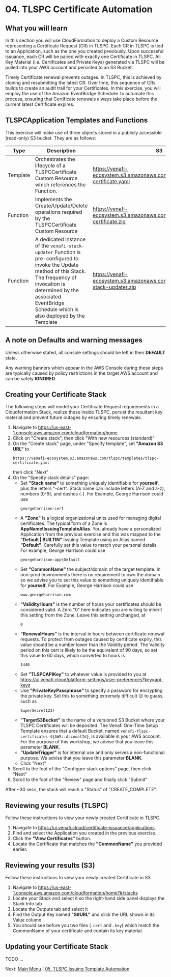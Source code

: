# 04. TLSPC Certificate Automation

## What you will learn

In this section you will use CloudFormation to deploy a Custom Resource representing a Certificate Request (CR) in TLSPC.
Each CR in TLSPC is tied to an Application, such as the one you created previously.
Upon successful issuance, each CR will be paired with exactly one Certificate in TLSPC.
All Key Material (i.e. Certificates and Private Keys) generated via TLSPC will be pulled into your AWS account and persisted to an S3 Bucket.

Timely Certificate renewal prevents outages.
In TLSPC, this is achieved by cloning and resubmitting the latest CR.
Over time, this sequence of CRs builds to create an audit trail for your Certificates.
In this exercise, you will employ the use of the Amazon EventBridge Scheduler to automate this process, ensuring that Certificate renewals always take place before the current latest Certificate expires. 

## TLSPCApplication Templates and Functions

This exercise will make use of three objects stored in a publicly accessible (read-only) S3 bucket.
They are as follows:

| Type | Description | S3 | Source |
| - | - | - | - |
| Template | Orchestrates the lifecycle of a TLSPCCertificate Custom Resource which references the Function. | https://venafi-ecosystem.s3.amazonaws.com/tlspc/templates/tlspc-certificate.yaml | [View](../../tlspc/templates/tlspc-certificate.yaml)  |
| Function | Implements the Create/Update/Delete operations required by the TLSPCCertificate Custom Resource | https://venafi-ecosystem.s3.amazonaws.com/tlspc/functions/tlspc-certificate.zip | [View](../../tlspc/functions/tlspc-certificate/app/app.py) |
| Function | A dedicated instance of the `venafi-stack-updater` Function is pre-configured to invoke the Update method of this Stack. The frequency of invocation is determined by the associated EventBridge Schedule which is also deployed by the Template | https://venafi-ecosystem.s3.amazonaws.com/tlspc/functions/venafi-stack-updater.zip | [View](../../tlspc/functions/venafi-stack-updater/app/app.py) |

## A note on Defaults and warning messages

Unless otherwise stated, all console settings should be left in their **DEFAULT** state.

Any warning banners which appear in the AWS Console during these steps are typically caused by policy restrictions in the target AWS account and can be safely **IGNORED**.

## Creating your Certificate Stack

The following steps will model your Certificate Request requirements in a Cloudformation Stack, realize these inside TLSPC, persist the resultant key material and prevent future outages by ensuring timely renewals.

1. Navigate to https://us-east-1.console.aws.amazon.com/cloudformation/home
1. Click on "Create stack", then click "With new resources (standard)"
1. On the "Create stack" page, under "Specify template", set **"Amazon S3 URL"** to
   ```
   https://venafi-ecosystem.s3.amazonaws.com/tlspc/templates/tlspc-certificate.yaml
   ```
   then click "Next"
1. On the "Specify stack details" page:
   - Set **"Stack name"** to something uniquely identifiable for **yourself**, plus the letters "-cert".
     Stack name can include letters (A-Z and a-z), numbers (0-9), and dashes (-).
     For Example, George Harrison could use
     ```
     georgeharrison-cert
     ```
   - A **"Zone"** is a logical organizational units used for managing digital certificates.
     The typical form of a Zone is **AppName\IssuingTemplateAlias**.
     You already have a personalized Application from the previous exercise and this was mapped to the **"Default | BUILTIN"** Issuing Template using an Alias named **"Default"**.
     Carefully set this value to match your personal details.
     For example, George Harrison could use
     ```
     georgeharrison-app\Default
     ```
   - Set **"CommonName"** the subject/domain of the target template.
     In non-prod environments there is no requirement to own the domain so we advise you to set this value to something uniquely identifiable for **yourself**.
     For Example, George Harrison could use
     ```
     www.georgeharrison.com
     ```
   - **"ValidityHours"** is the number of hours your certificates should be considered valid.
     A Zero "0" here indicates you are willing to inherit this setting from the Zone.
     Leave this setting unchanged, at
     ```
     0
     ```
   - **"RenewalHours"** is the interval in hours between certificate renewal requests.
     To protect from outages caused by certificate expiry, this value should be a number lower than the Validity period.
     The Validity period on this cert is likely to be the equivalent of 90 days, so set this value to 60 days, which converted to hours is
     ```
     1440
     ```
   - Set **"TLSPCAPIKey"** to whatever value is provided to you at https://ui.venafi.cloud/platform-settings/user-preferences?key=api-keys
   - Use **"PrivateKeyPassphrase"** to specify a password for encrypting the private key.
     Set this to something extremely difficult 😉 to guess, such as
     ```
     SuperSecret123!
     ```
   - **"TargetS3Bucket"** is the name of a versioned S3 Bucket where your TLSPC Certificates will be deposited.
     The Venafi One-Time Setup Template ensures that a default Bucket, named `venafi-tlspc-certificates-${AWS::AccountId}`, is available in your AWS account.
     For the purpose of this workshop, we advise that you leave this parameter **BLANK**.
   - **"UpdateTrigger"** is for internal use and only serves a non-functional purpose.
     We advise that you leave this parameter **BLANK**.
   - Click "Next"
1. Scroll to the foot of the "Configure stack options" page, then click "Next"
1. Scroll to the foot of the "Review" page and finally click "Submit"

After ~30 secs, the stack will reach a "Status" of "CREATE_COMPLETE".

## Reviewing your results (TLSPC)

Follow these instructions to view your newly created Certificate in TLSPC.
1. Navigate to https://ui.venafi.cloud/certificate-issuance/applications.
1. Find and select the Application you created in the previous exercise.
1. Click the **"View Certificates"** button.
1. Locate the Certificate that matches the **"CommonName"** you provided earlier.

## Reviewing your results (S3)

Follow these instructions to view your newly created Certificate in S3.
1. Navigate to https://us-east-1.console.aws.amazon.com/cloudformation/home?#/stacks
1. Locate your Stack and select it so the right-hand side panel displays the Stack Info tab
1. Locate the Outputs tab and select it
1. Find the Output Key named **"S#URL"** and click the URL shown in its Value column
1. You should see before you two files (`.cert` and `.key`) which match the CommonName of your certificate and contain its key material.

## Updating your Certificate Stack

TODO ...

Next: [Main Menu](../README.md) | [05. TLSPC Issuing Template Automation](../05-tlspc-issuing-template-automation/README.md)
